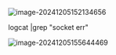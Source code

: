![image-20241205152134656](https://cdn.jsdelivr.net/gh/chaixiang2002/repo/picgo/img/202412051521040.png)

logcat |grep "socket err"  



![image-20241205155644469](https://cdn.jsdelivr.net/gh/chaixiang2002/repo/picgo/img/202412051556306.png)